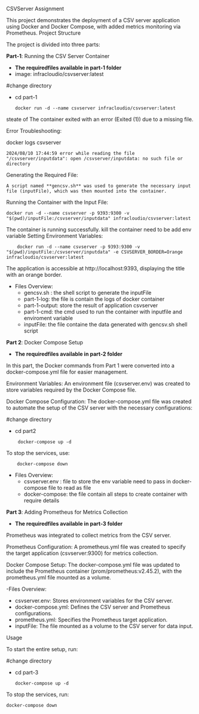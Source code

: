 CSVServer Assignment

This project demonstrates the deployment of a CSV server application using Docker and Docker Compose, with added metrics monitoring via Prometheus.
Project Structure

The project is divided into three parts:

**Part-1**: Running the CSV Server Container
 - **The requiredfiles available in part-1 folder**
 - image: infracloudio/csvserver:latest

 #change directory 
 - cd part-1

       docker run -d --name csvserver infracloudio/csvserver:latest

steate of The container exited with an error (Exited (1)) due to a missing file.

Error Troubleshooting:

  docker logs csvserver

    2024/08/10 17:44:59 error while reading the file "/csvserver/inputdata": open /csvserver/inputdata: no such file or directory

Generating the Required File:

    A script named **gencsv.sh** was used to generate the necessary input file (inputFile), which was then mounted into the container.


Running the Container with the Input File:

    docker run -d --name csvserver -p 9393:9300 -v "$(pwd)/inputFile:/csvserver/inputdata" infracloudio/csvserver:latest

The container is running successfully. 
kill the container need to be add env variable
Setting Environment Variables:

        docker run -d --name csvserver -p 9393:9300 -v "$(pwd)/inputFile:/csvserver/inputdata" -e CSVSERVER_BORDER=Orange infracloudio/csvserver:latest

The application is accessible at http://localhost:9393, displaying the title with an orange border.

- Files Overview:
  - gencsv.sh : the shell script to generate the inputFile
  - part-1-log: the file is contain the logs of docker container
  - part-1-output: store the result of application csvserver
  - part-1-cmd: the cmd used to run the container with inputfile and enviroment variable
  - inputFile: the file containe the data generated with gencsv.sh shell script

**Part 2**: Docker Compose Setup
- **The requiredfiles available in part-2 folder**


In this part, the Docker commands from Part 1 were converted into a docker-compose.yml file for easier management.

Environment Variables:
An environment file (csvserver.env) was created to store variables required by the Docker Compose file.

Docker Compose Configuration:
The docker-compose.yml file was created to automate the setup of the CSV server with the necessary configurations:

#change directory
- cd part2

       docker-compose up -d

To stop the services, use:

   

        docker-compose down
- Files Overview:
  - csvserver.env : file to store the env variable need to pass in docker-compose file to read as file
  - docker-compose: the file contain all steps to create container with require details

**Part 3**: Adding Prometheus for Metrics Collection
- **The requiredfiles available in part-3 folder**
  
Prometheus was integrated to collect metrics from the CSV server.

Prometheus Configuration:
A prometheus.yml file was created to specify the target application (csvserver:9300) for metrics collection.

Docker Compose Setup:
The docker-compose.yml file was updated to include the Prometheus container (prom/prometheus:v2.45.2), with the prometheus.yml file mounted as a volume.

-Files Overview:
  - csvserver.env: Stores environment variables for the CSV server.
  - docker-compose.yml: Defines the CSV server and Prometheus configurations.
  - prometheus.yml: Specifies the Prometheus target application.
  - inputFile: The file mounted as a volume to the CSV server for data input.

Usage

To start the entire setup, run:

#change directory
- cd part-3

      docker-compose up -d

To stop the services, run:


    docker-compose down
